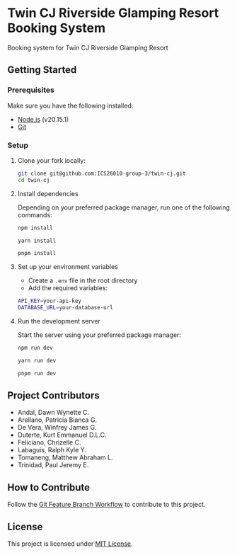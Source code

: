 # Twin CJ Riverside Glamping Resort Booking System

Booking system for Twin CJ Riverside Glamping Resort

## Getting Started

### Prerequisites

Make sure you have the following installed:

- [Node.js](https://nodejs.org/) (v20.15.1)
- [Git](https://git-scm.com/)

### Setup

1. Clone your fork locally:
   ```bash
   git clone git@github.com:ICS26010-group-3/twin-cj.git
   cd twin-cj
   ```
2. Install dependencies

   Depending on your preferred package manager, run one of the following commands:

   ```bash
   npm install
   ```

   ```bash
   yarn install
   ```

   ```bash
   pnpm install
   ```

3. Set up your environment variables
   - Create a `.env` file in the root directory
   - Add the required variables:
   ```bash
   API_KEY=your-api-key
   DATABASE_URL=your-database-url
   ```
4. Run the development server

   Start the server using your preferred package manager:

   ```bash
   npm run dev
   ```

   ```bash
   yarn run dev
   ```

   ```bash
   pnpm run dev
   ```

## Project Contributors

- Andal, Dawn Wynette C.
- Arellano, Patricia Bianca G.
- De Vera, Winfrey James G.
- Duterte, Kurt Emmanuel D.L.C.
- Feliciano, Chrizelle C.
- Labaguis, Ralph Kyle Y.
- Tomaneng, Matthew Abraham L.
- Trinidad, Paul Jeremy E.

## How to Contribute

Follow the [Git Feature Branch Workflow](https://scribehow.com/page/GIT_Feature_Branch_Workflow__zpUst2jCQwmyQZumRkyF1g) to contribute to this project.

## License

This project is licensed under [MIT License](LICENSE.txt).

